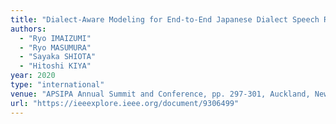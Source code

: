 ```yaml
---
title: "Dialect-Aware Modeling for End-to-End Japanese Dialect Speech Recognition"
authors:
  - "Ryo IMAIZUMI"
  - "Ryo MASUMURA"
  - "Sayaka SHIOTA"
  - "Hitoshi KIYA"
year: 2020
type: "international"
venue: "APSIPA Annual Summit and Conference, pp. 297-301, Auckland, New Zealand, 2020-12-08."
url: "https://ieeexplore.ieee.org/document/9306499"
---
```

